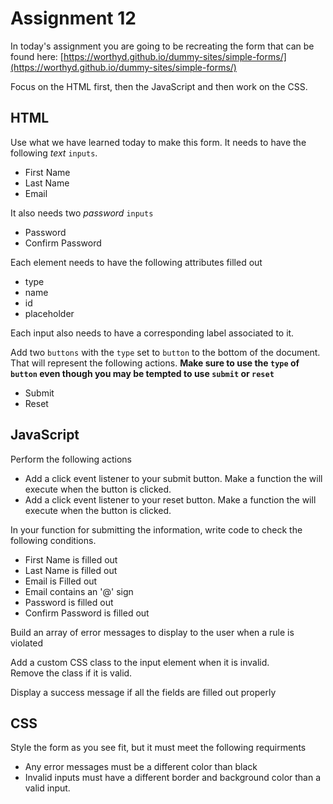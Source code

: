 # Assignment 12 

In today's assignment you are going to be recreating the form that can be found here: [https://worthyd.github.io/dummy-sites/simple-forms/](https://worthyd.github.io/dummy-sites/simple-forms/)

Focus on the HTML first, then the JavaScript and then work on the CSS.

## HTML
Use what we have learned today to make this form.  It needs to have the following *text* `inputs`.

- First Name
- Last Name
- Email

It also needs two *password* `inputs`

- Password
- Confirm Password

Each element needs to have the following attributes filled out

- type
- name
- id
- placeholder

Each input also needs to have a corresponding label associated to it.

Add two `buttons` with the `type` set to `button` to the bottom of the document. That will represent the following actions.  **Make sure to use the `type` of `button` even though you may be tempted to use `submit` or `reset`**

- Submit
- Reset

## JavaScript
Perform the following actions
- Add a click event listener to your submit button. Make a function the will execute when the button is clicked.
- Add a click event listener to your reset button. Make a function the will execute when the button is clicked.

In your function for submitting the information, write code to check the following conditions.

- First Name is filled out
- Last Name is filled out
- Email is Filled out
- Email contains an '@' sign
- Password is filled out
- Confirm Password is filled out

Build an array of error messages to display to the user when a rule is violated

Add a custom CSS class to the input element when it is invalid.  
Remove the class if it is valid.

Display a success message if all the fields are filled out properly


## CSS
Style the form as you see fit, but it must meet the following requirments

- Any error messages must be a different color than black
- Invalid inputs must have a different border and background color than a valid input.

